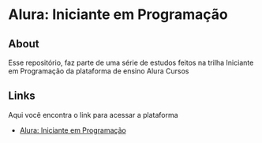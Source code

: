 # Alura: Iniciante em Programação

## About

Esse repositório, faz parte de uma série de estudos feitos na trilha Iniciante em Programação da plataforma
de ensino Alura Cursos

## Links

Aqui você encontra o link para acessar a plataforma

* [Alura: Iniciante em Programação](https://www.alura.com.br/carreira-iniciante-em-logica-de-programacao)